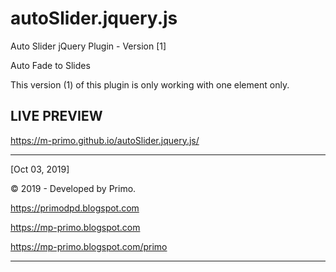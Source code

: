 # autoSlider.jquery.js    
Auto Slider jQuery Plugin - Version [1]

Auto Fade to Slides

This version (1) of this plugin is only working with one element only.
    

## LIVE PREVIEW

https://m-primo.github.io/autoSlider.jquery.js/
    
-------------------------------------------------

[Oct 03, 2019]

© 2019 - Developed by Primo.

https://primodpd.blogspot.com

https://mp-primo.blogspot.com

https://mp-primo.blogspot.com/primo

-------------------------------------------------
